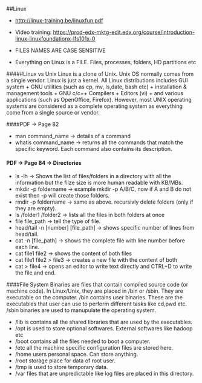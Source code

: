 ##Linux

- http://linux-training.be/linuxfun.pdf
- Video training: https://prod-edx-mktg-edit.edx.org/course/introduction-linux-linuxfoundationx-lfs101x-0

- FILES NAMES ARE CASE SENSITIVE
- Everything on Linux is a FILE. Files, processes, folders, HD partitions etc

#####Linux vs Unix
Linux is a clone of Unix. Unix OS normally comes from a single vendor.
Linux is just a kernel. All Linux distributions includes GUI system + GNU utilities (such as cp, mv, ls,date, bash etc) + installation & management tools + GNU c/c++ Compilers + Editors (vi) + and various applications (such as OpenOffice, Firefox). However, most UNIX operating systems are considered as a complete operating system as everything come from a single source or vendor.


####PDF -> Page 82
- man command_name -> details of a command
- whatis command_name -> returns all the commands that match the specific keyword. Each command also contains its description.

#### PDF -> Page 84 -> Directories
- ls -lh -> Shows the list of files/folders in a directory with all the information but the filze size is more human readable with KB/MBs.
- mkdir -p foldername -> example mkdir -p A/B/C, now if A and B do not exist then -p will create those folders.
- rmdir -p foldername -> same as above. recursivly delete folders (only if they are empty).
- ls /folder1 /folder2 -> lists all the files in both folders at once
- file file_path -> tell the type of file.
- head/tail -n [number] [file_path] -> shows specific number of lines from head/tail.
- cat -n [file_path] -> shows the complete file with line number before each line.
- cat file1 file2 -> shows the content of both files
- cat file1 file2 > file3 -> creates a new file with the content of both
- cat > file4 -> opens an editor to write text directly and CTRL+D to write the file and end.

####File System
Binaries are  files  that  contain  compiled  source  code  (or  machine  code). In Linux/Unix, they are placed in /bin or /sbin. They are executable on the computer. /bin contains user binaries. These are the executables that user can use to perform different tasks like cd,pwd etc. /sbin binaries are used to manupulate the operating system.
- /lib is contains all the shared libraries that are used by the executables.
- /opt is used to store optional softwares. External softwares like hadoop etc
- /boot contains all the files needed to boot a computer.
- /etc all the machine specific configuration files are stored here.
- /home users personal space. Can store anything.
- /root storage place for data of root user.
- /tmp is used to store temporary data.
- /var files that are unpredictable like log files are placed in this directory.


